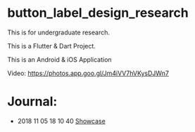 # button_label_design_research

This is for undergraduate research. 

This is a Flutter & Dart Project. 

This is an Android & iOS Application

Video: https://photos.app.goo.gl/Jm4iVV7hVKysDJWn7

# Journal: 
- 2018 11 05 18 10 40 [Showcase](https://www.youtube.com/watch?v=irvfZU3S8iM&feature=youtu.be)
